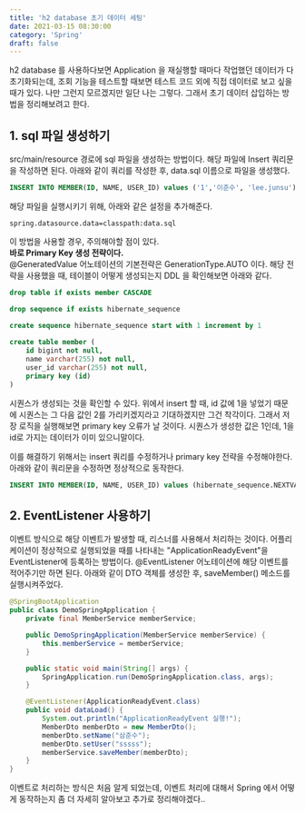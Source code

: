 ```yaml
---
title: 'h2 database 초기 데이터 세팅'
date: 2021-03-15 08:30:00
category: 'Spring'
draft: false
---
```

h2 database 를 사용하다보면 Application 을 재실행할 때마다 작업했던 데이터가 다 초기화되는데, 조회 기능을 테스트할 때보면 테스트 코드 외에 직접 데이터로 보고 싶을 때가 있다. 나만 그런지 모르겠지만 일단 나는 그렇다. 그래서 초기 데이터 삽입하는 방법을 정리해보려고 한다.

## 1. sql 파일 생성하기
src/main/resource 경로에 sql 파일을 생성하는 방법이다. 
해당 파일에 Insert 쿼리문을 작성하면 된다.
아래와 같이 쿼리를 작성한 후, data.sql 이름으로 파일을 생성했다.
```sql
INSERT INTO MEMBER(ID, NAME, USER_ID) values ('1','이준수', 'lee.junsu');
```
해당 파일을 실행시키기 위해, 아래와 같은 설정을 추가해준다.
```text
spring.datasource.data=classpath:data.sql
```

이 방법을 사용할 경우, 주의해야할 점이 있다.  
**바로 Primary Key 생성 전략이다.**   
@GeneratedValue 어노테이션의 기본전략은 GenerationType.AUTO 이다. 해당 전략을 사용했을 때, 테이블이 어떻게 생성되는지 DDL 을 확인해보면 아래와 같다.
```sql
drop table if exists member CASCADE 

drop sequence if exists hibernate_sequence

create sequence hibernate_sequence start with 1 increment by 1
 
create table member (
    id bigint not null,
    name varchar(255) not null,
    user_id varchar(255) not null,
    primary key (id)
)
```
시퀀스가 생성되는 것을 확인할 수 있다. 위에서 insert 할 때, id 값에 1을 넣었기 때문에 시퀀스는 그 다음 값인 2를 가리키겠지라고 기대하겠지만 그건 착각이다.
그래서 저장 로직을 실행해보면 primary key 오류가 날 것이다. 시퀀스가 생성한 값은 1인데, 1을 id로 가지는 데이터가 이미 있으니말이다.  

이를 해결하기 위해서는 insert 쿼리를 수정하거나 primary key 전략을 수정해야한다.  
아래와 같이 쿼리문을 수정하면 정상적으로 동작한다.
```sql
INSERT INTO MEMBER(ID, NAME, USER_ID) values (hibernate_sequence.NEXTVAL,'이준수', 'lee.junsu');
```

## 2. EventListener 사용하기
이벤트 방식으로 해당 이벤트가 발생할 때, 리스너를 사용해서 처리하는 것이다.
어플리케이션이 정상적으로 실행되었을 때를 나타내는 "ApplicationReadyEvent"을 EventListener에 등록하는 방법이다.
@EventListener 어노테이션에 해당 이벤트를 적어주기만 하면 된다.
아래와 같이 DTO 객체를 생성한 후, saveMember() 메소드를 실행시켜주었다. 

```java
@SpringBootApplication
public class DemoSpringApplication {
    private final MemberService memberService;

    public DemoSpringApplication(MemberService memberService) {
        this.memberService = memberService;
    }

    public static void main(String[] args) {
        SpringApplication.run(DemoSpringApplication.class, args);
    }

    @EventListener(ApplicationReadyEvent.class)
    public void dataLoad() {
        System.out.println("ApplicationReadyEvent 실행!");
        MemberDto memberDto = new MemberDto();
        memberDto.setName("삼준수");
        memberDto.setUser("sssss");
        memberService.saveMember(memberDto);
    }
}
```
이벤트로 처리하는 방식은 처음 알게 되었는데, 이벤트 처리에 대해서 Spring 에서 어떻게 동작하는지 좀 더 자세히 알아보고 추가로 정리해야겠다..